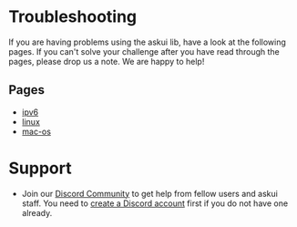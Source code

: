 # Troubleshooting

If you are having problems using the askui lib, have a look at the following pages. If you can't solve your
challenge after you have read through the pages, please drop us a note. We are happy to help!

## Pages
* [ipv6](ipv6.md)
* [linux](linux.md)
* [mac-os](mac-os.md)

# Support

* Join our [Discord Community](https://discord.gg/UHSZ99Xhx2) to get help from fellow users and askui staff. You need to [create a Discord account](https://support.discord.com/hc/en-us/articles/360033931551-Getting-Started) first if you do not have one already.

